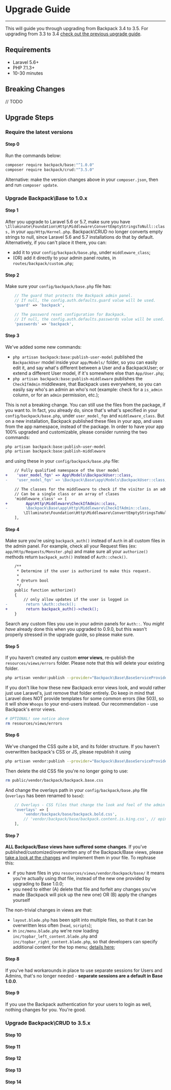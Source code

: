 # Upgrade Guide

---

This will guide you through upgrading from Backpack 3.4 to 3.5. For upgrading from 3.3 to 3.4 [check out the previous upgrade guide](https://backpackforlaravel.com/docs/3.4/upgrade-guide).

<a name="requirements"></a>
## Requirements
- Laravel 5.6+
- PHP 7.1.3+
- 10-30 minutes

<a name="breaking-changes"></a>
## Breaking Changes

// TODO

<a name="upgraade-steps"></a>
## Upgrade Steps

<a name="require-the-lastest-versions"></a>
### Require the latest versions
#### Step 0

Run the commands below:

```bash
composer require backpack/base:"^1.0.0"
composer require backpack/crud:"^3.5.0"
```

Alternative: make the version changes above in your ```composer.json```, then and run ```composer update```.

<a name="upgrade-backpack-base-to-1-0-x"></a>
### Upgrade Backpack\Base to 1.0.x

<a name="step-1"></a>
#### Step 1

After you upgrade to Laravel 5.6 or 5.7, make sure you have ```\Illuminate\Foundation\Http\Middleware\ConvertEmptyStringsToNull::class,``` in your ```app/Http/Kernel.php```. Backpack\CRUD no longer converts empty strings to null, since Laravel 5.6 and 5.7 installations do that by default. Alternatively, if you can't place it there, you can:
- add it to your ```config/backpack/base.php```, under ```middleware_class```;
- (OR) add it directly to your admin panel routes, in ```routes/backpack/custom.php```;

<a name="step-2"></a>
#### Step 2

Make sure your ```config/backpack/base.php``` file has:
```php
    // The guard that protects the Backpack admin panel.
    // If null, the config.auth.defaults.guard value will be used.
    'guard' => 'backpack',

    // The password reset configuration for Backpack.
    // If null, the config.auth.defaults.passwords value will be used.
    'passwords' => 'backpack',
```

<a name="step-3"></a>
#### Step 3

We've added some new commands:
- ```php artisan backpack:base:publish-user-model``` published the ```BackpackUser``` model inside your ```app/Models/``` folder, so you can easily edit it, and say what's different between a User and a BackpackUser; or extend a different User model, if it's somewhere else than ```App/User.php```;
- ```php artisan backpack:base:publish-middleware``` publishes the ```CheckIfAdmin``` middleware, that Backpack uses everywhere, so you can easily say who's an admin an who's not (example: check for a ```is_admin``` column, or for an ```admin``` permission, etc.);

This is not a breaking change. You can still use the files from the package, if you want to. In fact, you already do, since that's what's specified in your ```config/backpack/base.php```, under ```user_model_fqn``` and ```middleware_class```. But on a new installation, Backpack published these files in your app, and uses from the app namespace, instead of the package. In order to have your app 100% upgraded and customizable, please consider running the two commands:

```bash
php artisan backpack:base:publish-user-model
php artisan backpack:base:publish-middleware
```

and using these in your ```config/backpack/base.php``` file:

```diff
    // Fully qualified namespace of the User model
+    'user_model_fqn' => App\Models\BackpackUser::class,
-    'user_model_fqn' => \Backpack\Base\app\Models\BackpackUser::class,

    // The classes for the middleware to check if the visitor is an admin
    // Can be a single class or an array of clases
    'middleware_class' => [
+        App\Http\Middleware\CheckIfAdmin::class,
-        \Backpack\Base\app\Http\Middleware\CheckIfAdmin::class,
        \Illuminate\Foundation\Http\Middleware\ConvertEmptyStringsToNull::class,
    ],
```

<a name="step-4"></a>
#### Step 4

Make sure you're using ```backpack_auth()``` instead of ```Auth``` in all custom files in the admin panel. For example, check all your Request files (ex: ```app/Http/Requests/Monster.php```) and make sure all your ```authorize()``` methods return ```backpack_auth()``` instead of ```Auth::check()```.

```diff
    /**
     * Determine if the user is authorized to make this request.
     *
     * @return bool
     */
    public function authorize()
    {
        // only allow updates if the user is logged in
-        return \Auth::check();
+        return backpack_auth()->check();
    }
```

Search any custom files you use in your admin panels for ```Auth::```. You _might have_ already done this when you upgraded to 0.9.0, but this wasn't properly stressed in the upgrade guide, so please make sure.

<a name="step-5"></a>
#### Step 5

If you haven’t created any custom **error views**, re-publish the ```resources/views/errors``` folder. Please note that this will delete your existing folder. 

```bash
php artisan vendor:publish --provider="Backpack\Base\BaseServiceProvider" --tag=errors --force
```

If you don't like how these new Backpack error views look, and would rather just use Laravel's, just remove that folder entirely. Do keep in mind that Laravel does NOT provide templates for some common errors (like 503), so it will show ```Whoops``` to your end-users instead. Our recommendation - use Backpack's error views.

```bash
# OPTIONAL! see notice above
rm resources/views/errors
```

<a name="step-6"></a>
#### Step 6

We've changed the CSS quite a bit, and its folder structure. If you haven't overwritten backpack's CSS or JS, please republish it using 
```bash
php artisan vendor:publish --provider="Backpack\Base\BaseServiceProvider" --tag=public --force
```

Then delete the old CSS file you're no longer going to use:
```bash
rm public/vendor/backpack/backpack.base.css
```

And change the overlays path in your ```config/backpack/base.php``` file (```overlays``` has been renamed to ```base```):

```php
    // Overlays - CSS files that change the look and feel of the admin panel
    'overlays' => [
        'vendor/backpack/base/backpack.bold.css',
        // 'vendor/backpack/base/backpack.content.is.king.css', // opinionized borderless alternative
    ],
```

<a name="step-7"></a>
#### Step 7

**ALL Backpack/Base views have suffered some changes**. If you’ve published/customized/overwritten any of the Backpack/Base views, please [take a look at the changes](https://github.com/Laravel-Backpack/Base/pull/324/files) and implement them in your file. To rephrase this:
- if you have files in you ```resources/views/vendor/backpack/base/``` it means you're actually using _that_ file, instead of the new one provided by upgrading to Base 1.0.0;
- you need to either (A) delete that file and forfeit any changes you've made (Backpack will pick up the new one) OR (B) apply the changes yourself

The non-trivial changes in views are that:
- ```layout.blade.php``` has been split into multiple files, so that it can be overwritten less often (```head```, ```scripts```);
- in ```inc/menu.blade.php``` we're now loading ```inc/topbar_left_content.blade.php``` and ```inc/topbar_right_content.blade.php```, so that developers can specify additional content for the top menu; [details here](https://github.com/Laravel-Backpack/Base/pull/302);

<a name="step-8"></a>
#### Step 8

If you've had workarounds in place to use separate sessions for Users and Admins, that's no longer needed - **separate sessions are a default in Base 1.0.0**.

<a name="step-9"></a>
#### Step 9

If you use the Backpack authentication for your users to login as well, nothing changes for you. You're good.

<a name="upgrade-backpack-crud-to-3-5-x"></a>
### Upgrade Backpack\CRUD to 3.5.x

<a name="step-10"></a>
#### Step 10

<a name="step-11"></a>
#### Step 11

<a name="step-12"></a>
#### Step 12

<a name="step-13"></a>
#### Step 13

<a name="step-14"></a>
#### Step 14

